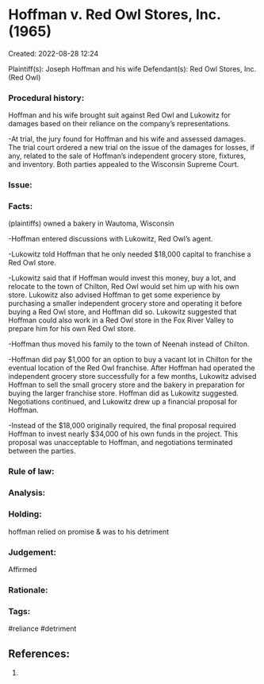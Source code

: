 # Hoffman v. Red Owl Stores, Inc. (1965)
Created: 2022-08-28 12:24


Plaintiff(s): Joseph Hoffman and his wife
Defendant(s): Red Owl Stores, Inc. (Red Owl)

### Procedural history:
Hoffman and his wife brought suit against Red Owl and Lukowitz for damages based on their reliance on the company’s representations. 

-At trial, the jury found for Hoffman and his wife and assessed damages. The trial court ordered a new trial on the issue of the damages for losses, if any, related to the sale of Hoffman’s independent grocery store, fixtures, and inventory. Both parties appealed to the Wisconsin Supreme Court.

### Issue:

### Facts:
(plaintiffs) owned a bakery in Wautoma, Wisconsin

-Hoffman entered discussions with Lukowitz, Red Owl’s agent. 

-Lukowitz told Hoffman that he only needed $18,000 capital to franchise a Red Owl store. 

-Lukowitz said that if Hoffman would invest this money, buy a lot, and relocate to the town of Chilton, Red Owl would set him up with his own store. Lukowitz also advised Hoffman to get some experience by purchasing a smaller independent grocery store and operating it before buying a Red Owl store, and Hoffman did so. Lukowitz suggested that Hoffman could also work in a Red Owl store in the Fox River Valley to prepare him for his own Red Owl store. 

-Hoffman thus moved his family to the town of Neenah instead of Chilton. 

-Hoffman did pay $1,000 for an option to buy a vacant lot in Chilton for the eventual location of the Red Owl franchise. After Hoffman had operated the independent grocery store successfully for a few months, Lukowitz advised Hoffman to sell the small grocery store and the bakery in preparation for buying the larger franchise store. Hoffman did as Lukowitz suggested. Negotiations continued, and Lukowitz drew up a financial proposal for Hoffman. 

-Instead of the $18,000 originally required, the final proposal required Hoffman to invest nearly $34,000 of his own funds in the project. This proposal was unacceptable to Hoffman, and negotiations terminated between the parties. 

### Rule of law:

### Analysis:

### Holding:
hoffman relied on promise & was to his detriment


### Judgement:
Affirmed

### Rationale:

### Tags:
#reliance #detriment




## References:

1. 